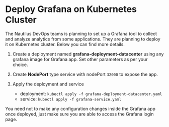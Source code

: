 # Deploy Grafana on Kubernetes Cluster

The Nautilus DevOps teams is planning to set up a Grafana tool to collect and analyze analytics from some applications. They are planning to deploy it on Kubernetes cluster. Below you can find more details.

1. Create a deployment named **grafana-deployment-datacenter** using any grafana image for Grafana app. Set other parameters as per your choice.

2. Create **NodePort** type service with nodePort `32000` to expose the app.

3. Apply the deployment and service

    * deployment: `kubectl apply -f grafana-deployment-datacenter.yaml`
    * service: `kubectl apply -f grafana-service.yaml`

You need not to make any configuration changes inside the Grafana app once deployed, just make sure you are able to access the Grafana login page.


